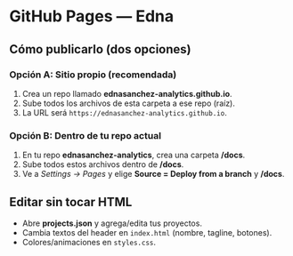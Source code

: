 
# GitHub Pages — Edna

## Cómo publicarlo (dos opciones)

### Opción A: Sitio propio (recomendada)
1. Crea un repo llamado **ednasanchez-analytics.github.io**.
2. Sube todos los archivos de esta carpeta a ese repo (raíz).
3. La URL será `https://ednasanchez-analytics.github.io`.

### Opción B: Dentro de tu repo actual
1. En tu repo **ednasanchez-analytics**, crea una carpeta **/docs**.
2. Sube todos estos archivos dentro de **/docs**.
3. Ve a *Settings → Pages* y elige **Source = Deploy from a branch** y **/docs**.

## Editar sin tocar HTML
- Abre **projects.json** y agrega/edita tus proyectos.
- Cambia textos del header en `index.html` (nombre, tagline, botones).
- Colores/animaciones en `styles.css`.
